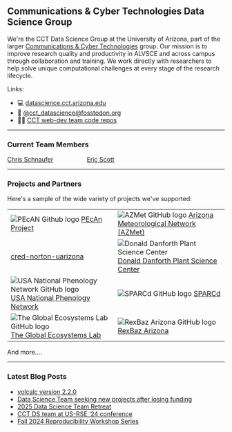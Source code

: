 ## Communications & Cyber Technologies Data Science Group

We're the CCT Data Science Group at the University of Arizona, part of the larger [Communications & Cyber Technologies](https://cct.arizona.edu) group. Our mission is to improve research quality and productivity in ALVSCE and across campus through collaboration and training. We work directly with researchers to help solve unique computational challenges at every stage of the research lifecycle.

Links:

- 💻 [datascience.cct.arizona.edu](https://datascience.cct.arizona.edu/)
- 🐘 [@cct_datascience@fosstodon.org](https://fosstodon.org/@cct_datascience)
- 🧑‍💻 [CCT web-dev team code repos](https://github.com/orgs/webdev-cals-arizona-edu/repositories)

----------------------------------------

### Current Team Members

[Chris Schnaufer](https://github.com/Chris-Schnaufer) &emsp;&emsp;&emsp;&emsp;&emsp;
[Eric Scott](https://github.com/Aariq) 

----------------------------------------

### Projects and Partners

Here's a sample of the wide variety of projects we've supported:

|          |          |
| :------- | :------- |
| ![PEcAN Github logo](https://github.com/pecanproject.png?size=25)  [PEcAn Project](https://github.com/pecanproject) | ![AZMet GitHub logo](https://github.com/uace-azmet.png?size=25)  [Arizona Meteorological Network (AZMet)](https://github.com/uace-azmet/) |
| [cred-norton-uarizona](https://github.com/cred-norton-uarizona) | ![Donald Danforth Plant Science Center](https://github.com/danforthcenter.png?size=25) [Donald Danforth Plant Science Center](https://github.com/danforthcenter) |
| ![USA National Phenology Network GitHub logo](https://github.com/usa-npn.png?size=25) [USA National Phenology Network](https://github.com/usa-npn/) | ![SPARCd GitHub logo](https://github.com/CulverLab.png?size=25) [SPARCd](https://github.com/CulverLab/sparcd) |
| ![The Global Ecosystems Lab GitHub logo](https://github.com/EcosystemEcologyLab.png?size=25) [The Global Ecosystems Lab](https://github.com/EcosystemEcologyLab) | ![RexBaz Arizona GitHub logo](https://github.com/resbazaz.png?size=25) [RexBaz Arizona](https://github.com/resbazaz) |

And more....

----------------------------------------

### Latest Blog Posts

<!-- BLOG-POST-LIST:START -->
- [volcalc version 2.2.0](https://datascience.cct.arizona.edu/news/volcalc-version-220)
- [Data Science Team seeking new projects after losing funding](https://datascience.cct.arizona.edu/news/data-science-team-seeking-new-projects-after-losing-funding)
- [2025 Data Science Team Retreat](https://datascience.cct.arizona.edu/news/2025-data-science-team-retreat)
- [CCT DS team at US-RSE ‘24 conference](https://datascience.cct.arizona.edu/news/cct-ds-team-us-rse-24-conference)
- [Fall 2024 Reproducibility Workshop Series](https://datascience.cct.arizona.edu/news/fall-2024-reproducibility-workshop-series)
<!-- BLOG-POST-LIST:END -->
